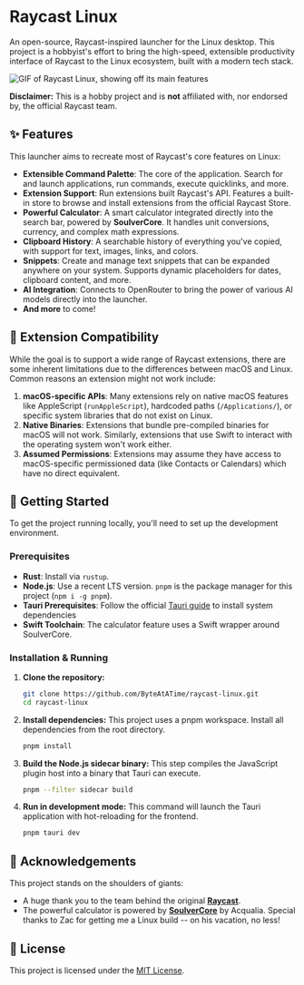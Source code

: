 # Raycast Linux

An open-source, Raycast-inspired launcher for the Linux desktop. This project is a hobbyist's effort to bring the high-speed, extensible productivity interface of Raycast to the Linux ecosystem, built with a modern tech stack.

![GIF of Raycast Linux, showing off its main features](https://raw.githubusercontent.com/ByteAtATime/raycast-linux/main/images/raycast-linux.gif)

**Disclaimer:** This is a hobby project and is **not** affiliated with, nor endorsed by, the official Raycast team.

## ✨ Features

This launcher aims to recreate most of Raycast's core features on Linux:

- **Extensible Command Palette**: The core of the application. Search for and launch applications, run commands, execute quicklinks, and more.
- **Extension Support**: Run extensions built Raycast's API. Features a built-in store to browse and install extensions from the official Raycast Store.
- **Powerful Calculator**: A smart calculator integrated directly into the search bar, powered by **SoulverCore**. It handles unit conversions, currency, and complex math expressions.
- **Clipboard History**: A searchable history of everything you've copied, with support for text, images, links, and colors.
- **Snippets**: Create and manage text snippets that can be expanded anywhere on your system. Supports dynamic placeholders for dates, clipboard content, and more.
- **AI Integration**: Connects to OpenRouter to bring the power of various AI models directly into the launcher.
- **And more** to come!

## 🧩 Extension Compatibility

While the goal is to support a wide range of Raycast extensions, there are some inherent limitations due to the differences between macOS and Linux. Common reasons an extension might not work include:

1.  **macOS-specific APIs**: Many extensions rely on native macOS features like AppleScript (`runAppleScript`), hardcoded paths (`/Applications/`), or specific system libraries that do not exist on Linux.
2.  **Native Binaries**: Extensions that bundle pre-compiled binaries for macOS will not work. Similarly, extensions that use Swift to interact with the operating system won't work either.
3.  **Assumed Permissions**: Extensions may assume they have access to macOS-specific permissioned data (like Contacts or Calendars) which have no direct equivalent.

## 🚀 Getting Started

To get the project running locally, you'll need to set up the development environment.

### Prerequisites

- **Rust**: Install via `rustup`.
- **Node.js**: Use a recent LTS version. `pnpm` is the package manager for this project (`npm i -g pnpm`).
- **Tauri Prerequisites**: Follow the official [Tauri guide](https://v2.tauri.app/start/prerequisites/) to install system dependencies
- **Swift Toolchain**: The calculator feature uses a Swift wrapper around SoulverCore.

### Installation & Running

1.  **Clone the repository:**

    ```bash
    git clone https://github.com/ByteAtATime/raycast-linux.git
    cd raycast-linux
    ```

2.  **Install dependencies:**
    This project uses a pnpm workspace. Install all dependencies from the root directory.

    ```bash
    pnpm install
    ```

3.  **Build the Node.js sidecar binary:**
    This step compiles the JavaScript plugin host into a binary that Tauri can execute.

    ```bash
    pnpm --filter sidecar build
    ```

4.  **Run in development mode:**
    This command will launch the Tauri application with hot-reloading for the frontend.
    ```bash
    pnpm tauri dev
    ```

## 🙏 Acknowledgements

This project stands on the shoulders of giants:

- A huge thank you to the team behind the original **[Raycast](https://raycast.com)**.
- The powerful calculator is powered by **[SoulverCore](https://github.com/soulver/SoulverCore)** by Acqualia. Special thanks to Zac for getting me a Linux build -- on his vacation, no less!

## 📜 License

This project is licensed under the [MIT License](LICENSE).
